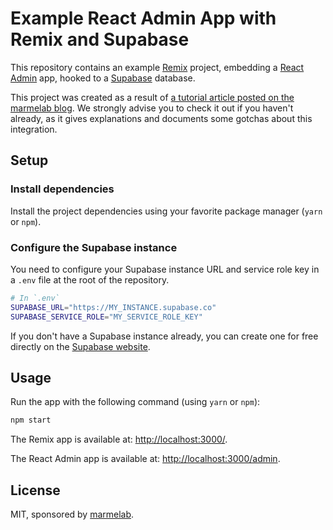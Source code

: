 # Example React Admin App with Remix and Supabase

This repository contains an example [Remix](https://remix.run/) project, embedding a [React Admin](https://marmelab.com/react-admin/) app, hooked to a [Supabase](https://supabase.com/) database.

This project was created as a result of [a tutorial article posted on the marmelab blog](https://marmelab.com/fr/blog/2022/07/01/add-react-admin-to-your-remix-app-using-supabase.html). We strongly advise you to check it out if you haven't already, as it gives explanations and documents some gotchas about this integration.

## Setup

### Install dependencies

Install the project dependencies using your favorite package manager (`yarn` or `npm`).

### Configure the Supabase instance

You need to configure your Supabase instance URL and service role key in a `.env` file at the root of the repository.

```sh
# In `.env`
SUPABASE_URL="https://MY_INSTANCE.supabase.co"
SUPABASE_SERVICE_ROLE="MY_SERVICE_ROLE_KEY"
```

If you don't have a Supabase instance already, you can create one for free directly on the [Supabase website](https://app.supabase.com/).

## Usage

Run the app with the following command (using `yarn` or `npm`):

```sh
npm start
```

The Remix app is available at: [http://localhost:3000/](http://localhost:3000/).

The React Admin app is available at: [http://localhost:3000/admin](http://localhost:3000/admin).


## License

MIT, sponsored by [marmelab](https://marmelab.com/).
